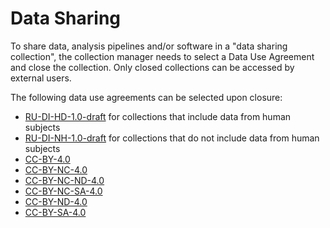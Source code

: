 
# Data Sharing

To share data, analysis pipelines and/or software in a "data sharing collection", the collection manager needs to select a Data Use Agreement and close the collection. Only closed collections can be accessed by external users.

The following data use agreements can be selected upon closure:
  - [RU-DI-HD-1.0-draft](../agreements/RU-DI-HD-1.0-draft.md)  for collections that include data from human subjects
  - [RU-DI-NH-1.0-draft](../agreements/RU-DI-NH-1.0-draft.md)  for collections that do not include data from human subjects
  - [CC-BY-4.0](../agreements/CC-BY-4.0.md)
  - [CC-BY-NC-4.0](../agreements/CC-BY-NC-4.0.md)
  - [CC-BY-NC-ND-4.0](../agreements/CC-BY-NC-ND-4.0.md)
  - [CC-BY-NC-SA-4.0](../agreements/CC-BY-NC-SA-4.0.md)
  - [CC-BY-ND-4.0](../agreements/CC-BY-ND-4.0.md)
  - [CC-BY-SA-4.0](../agreements/CC-BY-SA-4.0.md)
